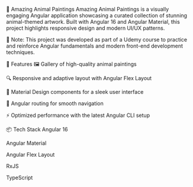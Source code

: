 🐾 Amazing Animal Paintings
Amazing Animal Paintings is a visually engaging Angular application showcasing a curated collection of stunning animal-themed artwork. Built with Angular 16 and Angular Material, this project highlights responsive design and modern UI/UX patterns.

🧠 Note: This project was developed as part of a Udemy course to practice and reinforce Angular fundamentals and modern front-end development techniques.

🚀 Features
🖼️ Gallery of high-quality animal paintings

🔍 Responsive and adaptive layout with Angular Flex Layout

🎨 Material Design components for a sleek user interface

🔄 Angular routing for smooth navigation

⚡ Optimized performance with the latest Angular CLI setup

📦 Tech Stack
Angular 16

Angular Material

Angular Flex Layout

RxJS

TypeScript
